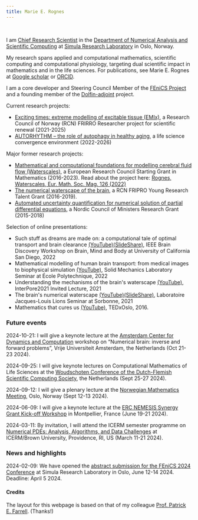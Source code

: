 ```yaml
---
title: Marie E. Rognes
---
```


&nbsp;
&nbsp;

I am [Chief Research Scientist](https://www.simula.no/people/meg) in
the [Department of Numerical Analysis and Scientific
Computing](https://www.simula.no/research/research-departments/numerical-analysis-and-scientific-computing)
at [Simula Research Laboratory](https://www.simula.no) in Oslo,
Norway. 

My research spans applied and computational mathematics, scientific
computing and computational physiology, targeting dual scientific
impact in mathematics and in the life sciences. For publications, see
Marie E. Rognes at [Google
scholar](https://scholar.google.com/citations?user=BHyQJSAAAAAJ&hl=en)
or [ORCID](https://orcid.org/0000-0002-6872-3710). 

I am a core developer and Steering Council Member of the [FEniCS
Project](https://www.fenicsproject.org) and a founding member of the
[Dolfin-adjoint](https://www.dolfin-adjoint.org/en/latest/) project. 

Current research projects:
 - [Exciting times: extreme modelling of excitable tissue (EMIx)](https://www.simula.no/research/projects/exciting-times-extreme-modelling-excitable-tissue-emix), a Research Council of Norway (RCN) FRIRRO Researcher project for scientific renewal (2021-2025) 
 - [AUTORHYTHM – the role of autophagy in healthy aging](https://www.uio.no/english/research/strategic-research-areas/life-science/research/convergence-environments/autorhythm/), a life science convergence environment (2022-2026) 

Major former research projects:
 - [Mathematical and computational foundations for modelling cerebral fluid flow (Waterscales)](https://www.simula.no/research/projects/waterscales-mathematical-and-computational-foundations-modeling-cerebral-fluid), a European Research Council Starting Grant in Mathematics (2016-2023). Read about the project here: [Rognes, Waterscales, Eur. Math. Soc. Mag. 126 (2022)](https://euromathsoc.org/magazine/articles/115)
 - [The numerical waterscape of the brain](https://www.simula.no/research/projects/waterscape-numerical-waterscape-brain), a RCN FRIPRO Young Research Talent Grant (2016-2019). 
 - [Automated uncertainty quantification for numerical solution of partial differential equations](https://www.simula.no/research/projects/auq-pde-automated-uncertainty-quantification-numerical-solutions-partial), a Nordic Council of Ministers Research Grant (2015-2018)

Selection of online presentations:
 - Such stuff as dreams are made on: a computational tale of optimal transport and brain clearance [(YouTube)](https://youtu.be/bX0Jm8BgF7o?si=uG1M8Yz8qWUNw0vC)[(SlideShare)](https://www.slideshare.net/slideshows/such-stuff-as-dreams-are-made-on-a-computational-tale-of-optimal-transport-and-brain-clearance/266234263), IEEE Brain Discovery Workshop on Brain, Mind and Body at University of California San Diego, 2022
 - Mathematical modelling of human brain transport: from medical images to biophysical simulation [(YouTube)](https://youtu.be/HSuVn8KJL-w?si=jxmdJGlpKN9JwN-1), Solid Mechanics Laboratory Seminar at École Polytechnique, 2022
 - Understanding the mechanisms of the brain's waterscape [(YouTube)](https://youtu.be/Uis7-h3iWug?si=3HQ1_okdAve6NZzF), InterPore2021 Invited Lecture, 2021
 - The brain's numerical waterscape [(YouTube)](https://youtu.be/PcCuZiAJlEc?si=ra4Ley3k3btaMNnx)[(SlideShare)](https://www.slideshare.net/MarieERognes/the-numerical-foundations-of-the-brains-waterscape), Laboratoire Jacques-Louis Lions Seminar at Sorbonne, 2021
 - Mathematics that cures us [(YouTube)](https://youtu.be/FW1Z7cSUjmI?si=25TIWt5Lp980GfNl), TEDxOslo, 2016. 

<h3 id="future">Future events</h3>

<p>2024-10-21: I will give a keynote lecture at the <a href="https://www.amsterdam-dynamics.nl/">Amsterdam Center for Dynamics and Computation</a> workshop on “Numerical brain: inverse and forward problems”, Vrije Universiteit Amsterdam, the Netherlands (Oct 21-23 2024).</p>
<p>2024-09-25: I will give keynote lectures on Computational Mathematics of Life Sciences at the <a href="https://wsc.project.cwi.nl/woudschoten-conferences/2024-conference">Woudschoten Conference of the Dutch-Flemish Scientific Computing Society</a>, the Netherlands (Sept 25-27 2024). </p>
<p>2024-09-12: I will give a plenary lecture at the <a href="https://www.mn.uio.no/math/forskning/aktuelt/arrangementer/konferanser/nmm24/">Norwegian Mathematics Meeting</a>, Oslo, Norway (Sept 12-13 2024). </p>
<p>2024-06-09: I will give a keynote lecture at the <a href="https://erc-nemesis.eu/events/workshop-montpellier">ERC NEMESIS Synergy Grant Kick-off Workshop</a> in Montpellier, France (June 19-21 2024). </p>
<p>2024-03-11: By invitation, I will attend the ICERM semester programme on <a href="https://icerm.brown.edu/programs/sp-s24/">Numerical PDEs: Analysis, Algorithms, and Data Challenges</a> at ICERM/Brown University, Providence, RI, US (March 11-21 2024). </p>

<h3 id="news">News and highlights</h3>

<p>2024-02-09: We have opened the <a href="https://fenicsproject.org/fenics-2024/">abstract submission for the FEniCS 2024 Conference</a> at Simula Research Laboratory in Oslo, June 12-14 2024. Deadline: April 5 2024.</p>

<h4 id="credit">Credits</h4>

The layout for this webpage is based on that of my colleague [Prof. Patrick E. Farrell](https://pefarrell.org/). (Thanks!)
